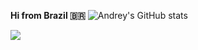 
**Hi from Brazil 🇧🇷**
![Andrey's GitHub stats](https://github-readme-stats.vercel.app/api?username=andrey0800770&theme=dark&hide_border=false&include_all_commits=true&count_private=true)

[![](https://visitcount.itsvg.in/api?id=Andrey0800770&icon=0&color=12)](https://visitcount.itsvg.in)
